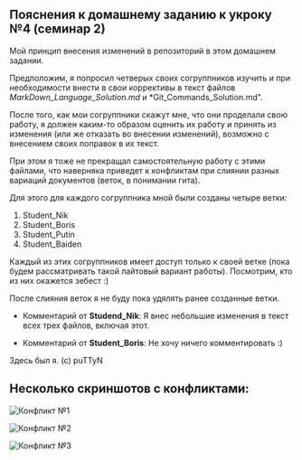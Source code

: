 ## Пояснения к домашнему заданию к укроку №4 (семинар 2)

Мой принцип внесения изменений в репозиторий в этом домашнем задании.

Предположим, я попросил четверых своих согруппников изучить и при необходимости внести в свои коррективы в текст файлов *MarkDown_Language_Solution.md* и *Git_Commands_Solution.md".

После того, как мои согруппники скажут мне, что они проделали свою работу, я должен каким-то образом оценить их работу и принять из изменения (или же отказать во внесении изменений), возможно с внесением своих поправок в их текст.

При этом я тоже не прекращал самостоятельную работу с этими файлами, что наверняка приведет к конфликтам при слиянии разных вариаций документов (веток, в понимании гита).

Для этого для каждого согруппника мной были созданы четыре ветки:
1. Student_Nik
2. Student_Boris
3. Student_Putin
4. Student_Baiden

Каждый из этих согруппников имеет доступ только к своей ветке (пока будем рассматривать такой лайтовый вариант работы). Посмотрим, кто из них окажется зебест :)


После слияния веток я не буду пока удялять ранее созданные ветки.

* Комментарий от **Studend_Nik**: Я внес небольшие изменения в текст всех трех файлов, включая этот.

* Комментарий от **Student_Boris**: Не хочу ничего комментировать :)

Здесь был я.
            (с) puTTyN

## Несколько скриншотов с конфликтами:

![Конфликт №1](./images/Confl_1.png)

![Конфликт №2](./images/Confl_2.png)

![Конфликт №3](./images/Confl_3.png)
